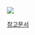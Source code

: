 ![](https://i.imgur.com/hH5nAwP.png)


[참고문서](https://api.flutter.dev/flutter/material/AppBar-class.html)

